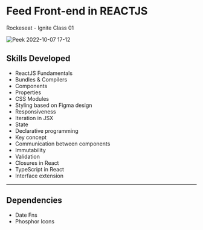 # Feed Front-end in REACTJS
Rockeseat - Ignite Class 01

![Peek 2022-10-07 17-12](https://user-images.githubusercontent.com/99200113/194645621-c991de7c-e30a-40e3-899c-68712c047fdb.gif)
  ## **Skills Developed**
 
* ReactJS Fundamentals
* Bundles & Compilers
* Components
* Properties
* CSS Modules
* Styling based on Figma design
* Responsiveness
* Iteration in JSX
* State
* Declarative programming
* Key concept
* Communication between components
* Immutability
* Validation
* Closures in React
* TypeScript in React
* Interface extension

***
## **Dependencies**

* Date Fns
* Phosphor Icons
